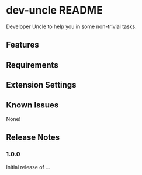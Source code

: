 # dev-uncle README

Developer Uncle to help you in some non-trivial tasks.

## Features


## Requirements


## Extension Settings


## Known Issues

None!

## Release Notes

### 1.0.0

Initial release of ...


